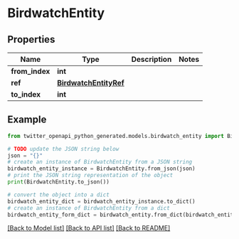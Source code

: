 # BirdwatchEntity


## Properties

Name | Type | Description | Notes
------------ | ------------- | ------------- | -------------
**from_index** | **int** |  | 
**ref** | [**BirdwatchEntityRef**](BirdwatchEntityRef.md) |  | 
**to_index** | **int** |  | 

## Example

```python
from twitter_openapi_python_generated.models.birdwatch_entity import BirdwatchEntity

# TODO update the JSON string below
json = "{}"
# create an instance of BirdwatchEntity from a JSON string
birdwatch_entity_instance = BirdwatchEntity.from_json(json)
# print the JSON string representation of the object
print(BirdwatchEntity.to_json())

# convert the object into a dict
birdwatch_entity_dict = birdwatch_entity_instance.to_dict()
# create an instance of BirdwatchEntity from a dict
birdwatch_entity_form_dict = birdwatch_entity.from_dict(birdwatch_entity_dict)
```
[[Back to Model list]](../README.md#documentation-for-models) [[Back to API list]](../README.md#documentation-for-api-endpoints) [[Back to README]](../README.md)



